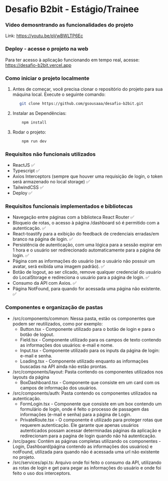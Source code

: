 # Desafio B2bit - Estágio/Trainee
### Video demosntrando as funcionalidades do projeto
 Link: https://youtu.be/pVwBWLTP6Ec
### Deploy - acesse o projeto na web
Para ter acesso à aplicação funcionando em tempo real, acesse: https://desafio-b2bit.vercel.app
### Como iniciar o projeto localmente
1. Antes de começar, você precisa clonar o repositório do projeto para sua máquina local. Execute o seguinte comando:
     ```bash
        git clone https://github.com/gsousaaa/desafio-b2bit.git
     ```
2. Instalar as Dependências:
    ```bash
        npm install
     ```
3. Rodar o projeto:
    ```bash
        npm run dev
     ```
### Requisitos não funcionais utilizados
- ReactJS ✅
- Typescript ✅
- Axios Interceptors (sempre que houver uma requisição de login, o token será armazenado no local storage) ✅
- TailwindCSS ✅
- Deploy  ✅
### Requisitos funcionais implementados e bibliotecas
- Navegação entre páginas com a biblioteca React Router ✅
- Bloqueio de rotas, o acesso à página /dashboard só é permitido com a autenticação. ✅
- React-toastify para a exibição do feedback de credenciais erradas/em branco na página de login. ✅
- Persistência de autenticação, com uma lógica para a sessão expirar em 1 hora e o usuário ser redirecionado automaticamente para a página de login. ✅
- Página com as informações do usuário (se o usuário não possuir um avatar, será exibida uma imagem padrão). ✅
- Botão de logout, ao ser clicado, remove qualquer credencial do usuário do LocalStorage e redireciona o usuário para a página de login. ✅
- Consumo da API com Axios. ✅
- Página NotFound, para quando for acessada uma página não existente. ✅

### Componentes e organização de pastas
- /src/components/common: Nessa pasta, estão os componentes que podem ser reutilizados, como por exemplo:
  - Button.tsx - Componente utilizado para o botão de login e para o botão de logout.
  - Field.tsx - Componente utilizado para os campos de texto contendo as informações dos usuários: e-mail e nome.
  - Input.tsx - Componente utilizado para os inputs da página de login: e-mail e senha.
  - Loading.tsx - Componente utilizado enquanto as informações buscadas na API ainda não estão prontas.
- /src/components/layout: Pasta contendo os componentes utilizados nos layouts da página
    - BoxDashboard.tsx - Componente que consiste em um card com os campos de informação dos usuários.
- /src/components/auth: Pasta contendo os componentes utilizados na autenticação.
    - FormLogin.tsx - Componente que consiste em um box contendo um formulário de login, onde é feito o processo de passagem das informações (e-mail e senha) para a página de Login.
    - PrivateRoute.tsx - O componente é utilizado para proteger rotas que requerem autenticação. Ele garante que apenas usuários autenticados possam acessar determinadas páginas da aplicação e redirecionam para a pagina de login quando não há autenticação.
- /src/pages: Contém as páginas completas utilizando os componentes - Login, Dashboard(página contendo as informações dos usuários) e notFound, utilizada para quando não é acessada uma url não existente no projeto.
- /src/services/api.ts: Arquivo onde foi feito o consumo da API, utilizando as rotas de login e get para pegar as informações do usuário e onde foi feito o uso dos interceptors.
